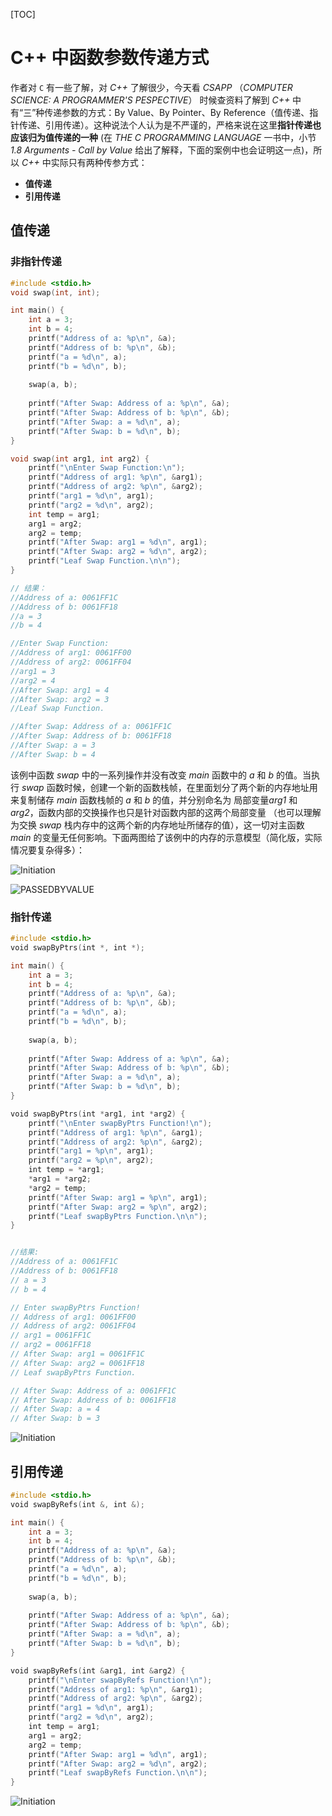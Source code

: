 [TOC]

# C++ 中函数参数传递方式

作者对 `C` 有一些了解，对 *C++* 了解很少，今天看 *CSAPP* （*COMPUTER SCIENCE: A PROGRAMMER'S PESPECTIVE*） 时候查资料了解到 *C++* 中有“三”种传递参数的方式：By Value、By Pointer、By Reference（值传递、指针传递、引用传递）。这种说法个人认为是不严谨的，严格来说在这里**指针传递也应该归为值传递的一种** (在 *THE C PROGRAMMING LANGUAGE* 一书中，小节*1.8 Arguments - Call by Value* 给出了解释，下面的案例中也会证明这一点)，所以 *C++* 中实际只有两种传参方式：

- **值传递**
- **引用传递**

## 值传递

### 非指针传递

``` c
#include <stdio.h>
void swap(int, int);

int main() {
    int a = 3;
    int b = 4;
    printf("Address of a: %p\n", &a);
    printf("Address of b: %p\n", &b);
    printf("a = %d\n", a);
    printf("b = %d\n", b);
    
    swap(a, b);
    
    printf("After Swap: Address of a: %p\n", &a);
    printf("After Swap: Address of b: %p\n", &b);
    printf("After Swap: a = %d\n", a);
    printf("After Swap: b = %d\n", b);
}

void swap(int arg1, int arg2) {
    printf("\nEnter Swap Function:\n");
    printf("Address of arg1: %p\n", &arg1);
    printf("Address of arg2: %p\n", &arg2);
    printf("arg1 = %d\n", arg1);
    printf("arg2 = %d\n", arg2);
    int temp = arg1;
    arg1 = arg2;
    arg2 = temp;
    printf("After Swap: arg1 = %d\n", arg1);
    printf("After Swap: arg2 = %d\n", arg2);
    printf("Leaf Swap Function.\n\n");
}

// 结果：
//Address of a: 0061FF1C
//Address of b: 0061FF18
//a = 3
//b = 4

//Enter Swap Function:
//Address of arg1: 0061FF00
//Address of arg2: 0061FF04
//arg1 = 3
//arg2 = 4
//After Swap: arg1 = 4
//After Swap: arg2 = 3
//Leaf Swap Function.

//After Swap: Address of a: 0061FF1C
//After Swap: Address of b: 0061FF18
//After Swap: a = 3
//After Swap: b = 4
```

该例中函数 *swap* 中的一系列操作并没有改变 *main* 函数中的 *a* 和 *b* 的值。当执行 *swap* 函数时候，创建一个新的函数栈帧，在里面划分了两个新的内存地址用来复制储存 *main* 函数栈帧的 *a* 和 *b* 的值，并分别命名为 局部变量*arg1* 和 *arg2*，函数内部的交换操作也只是针对函数内部的这两个局部变量 （也可以理解为交换 *swap* 栈内存中的这两个新的内存地址所储存的值），这一切对主函数 *main* 的变量无任何影响。下面两图给了该例中的内存的示意模型（简化版，实际情况要复杂得多）：

![Initiation](image/C++ArgumentsPassing/C++-1.jpg)

![PASSEDBYVALUE](image/C++ArgumentsPassing/C++-2.jpg)

### 指针传递

```c
#include <stdio.h>
void swapByPtrs(int *, int *);

int main() {
    int a = 3;
    int b = 4;
    printf("Address of a: %p\n", &a);
    printf("Address of b: %p\n", &b);
    printf("a = %d\n", a);
    printf("b = %d\n", b);
    
    swap(a, b);
    
    printf("After Swap: Address of a: %p\n", &a);
    printf("After Swap: Address of b: %p\n", &b);
    printf("After Swap: a = %d\n", a);
    printf("After Swap: b = %d\n", b);
}

void swapByPtrs(int *arg1, int *arg2) {
    printf("\nEnter swapByPtrs Function!\n");
    printf("Address of arg1: %p\n", &arg1);
    printf("Address of arg2: %p\n", &arg2);
    printf("arg1 = %p\n", arg1);
    printf("arg2 = %p\n", arg2);
    int temp = *arg1;
    *arg1 = *arg2;
    *arg2 = temp;
    printf("After Swap: arg1 = %p\n", arg1);
    printf("After Swap: arg2 = %p\n", arg2);
    printf("Leaf swapByPtrs Function.\n\n");
}


//结果:
//Address of a: 0061FF1C
//Address of b: 0061FF18
// a = 3
// b = 4

// Enter swapByPtrs Function!
// Address of arg1: 0061FF00
// Address of arg2: 0061FF04
// arg1 = 0061FF1C
// arg2 = 0061FF18
// After Swap: arg1 = 0061FF1C
// After Swap: arg2 = 0061FF18
// Leaf swapByPtrs Function.

// After Swap: Address of a: 0061FF1C
// After Swap: Address of b: 0061FF18
// After Swap: a = 4
// After Swap: b = 3
```

![Initiation](image/C++ArgumentsPassing/C++-3.jpg)

## 引用传递

```C
#include <stdio.h>
void swapByRefs(int &, int &);

int main() {
    int a = 3;
    int b = 4;
    printf("Address of a: %p\n", &a);
    printf("Address of b: %p\n", &b);
    printf("a = %d\n", a);
    printf("b = %d\n", b);
    
    swap(a, b);
    
    printf("After Swap: Address of a: %p\n", &a);
    printf("After Swap: Address of b: %p\n", &b);
    printf("After Swap: a = %d\n", a);
    printf("After Swap: b = %d\n", b);
}

void swapByRefs(int &arg1, int &arg2) {
    printf("\nEnter swapByRefs Function!\n");
    printf("Address of arg1: %p\n", &arg1);
    printf("Address of arg2: %p\n", &arg2);
    printf("arg1 = %d\n", arg1);
    printf("arg2 = %d\n", arg2);
    int temp = arg1;
    arg1 = arg2;
    arg2 = temp;
    printf("After Swap: arg1 = %d\n", arg1);
    printf("After Swap: arg2 = %d\n", arg2);
    printf("Leaf swapByRefs Function.\n\n");
}

```

![Initiation](image/C++ArgumentsPassing/C++-4.jpg)


